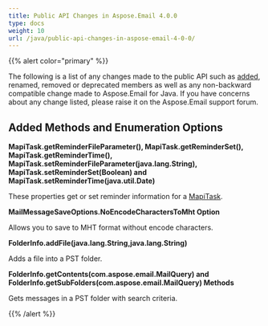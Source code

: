```yaml
---
title: Public API Changes in Aspose.Email 4.0.0
type: docs
weight: 10
url: /java/public-api-changes-in-aspose-email-4-0-0/
---
```


{{% alert color="primary" %}} 

The following is a list of any changes made to the public API such as [added](/email/java/public-api-changes-in-aspose-email-4-0-0/), renamed, removed or deprecated members as well as any non-backward compatible change made to Aspose.Email for Java. If you have concerns about any change listed, please raise it on the Aspose.Email support forum.

## **Added Methods and Enumeration Options**
**MapiTask.getReminderFileParameter(), MapiTask.getReminderSet(), MapiTask.getReminderTime(), MapiTask.setReminderFileParameter(java.lang.String), MapiTask.setReminderSet(Boolean) and MapiTask.setReminderTime(java.util.Date)**

These properties get or set reminder information for a [MapiTask](https://apireference.aspose.com/email/java/com.aspose.email.class-use/mapitask).

**MailMessageSaveOptions.NoEncodeCharactersToMht Option**

Allows you to save to MHT format without encode characters.

**FolderInfo.addFile(java.lang.String,java.lang.String)**

Adds a file into a PST folder.

**FolderInfo.getContents(com.aspose.email.MailQuery) and FolderInfo.getSubFolders(com.aspose.email.MailQuery) Methods**

Gets messages in a PST folder with search criteria.

{{% /alert %}}
